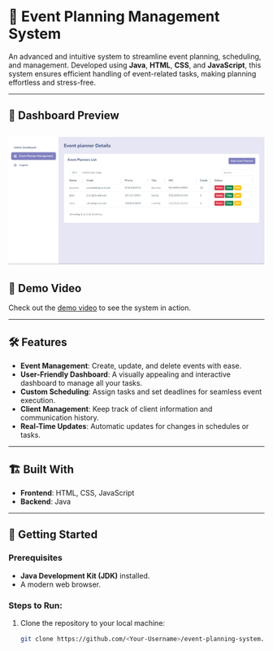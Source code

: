 # 🎉 Event Planning Management System

An advanced and intuitive system to streamline event planning, scheduling, and management. Developed using **Java**, **HTML**, **CSS**, and **JavaScript**, this system ensures efficient handling of event-related tasks, making planning effortless and stress-free.

---


## 📸 Dashboard Preview
![Dashboard](event_planning_system/dashboard.png)
---

## 🎥 Demo Video
Check out the [demo video](https://mysliit-my.sharepoint.com/:v:/g/personal/it22546784_my_sliit_lk/EXLKccqASUFEqIRqi7KCYsEBr5kszy9qyhKvhjRezl7zug?e=OD9I8p) to see the system in action.

---

## 🛠️ Features
- **Event Management**: Create, update, and delete events with ease.
- **User-Friendly Dashboard**: A visually appealing and interactive dashboard to manage all your tasks.
- **Custom Scheduling**: Assign tasks and set deadlines for seamless event execution.
- **Client Management**: Keep track of client information and communication history.
- **Real-Time Updates**: Automatic updates for changes in schedules or tasks.

---

## 🏗️ Built With
- **Frontend**: HTML, CSS, JavaScript
- **Backend**: Java

---

## 🚀 Getting Started
### Prerequisites
- **Java Development Kit (JDK)** installed.
- A modern web browser.

### Steps to Run:
1. Clone the repository to your local machine:
   ```bash
   git clone https://github.com/<Your-Username>/event-planning-system.git
